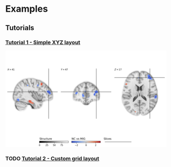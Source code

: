 # Examples

## Tutorials

### [Tutorial 1 - Simple XYZ layout](tutorial_1/README.md)

![](./tutorial_1/fig_6.png)

### TODO [Tutorial 2 - Custom grid layout](tutorial_1/README.md)